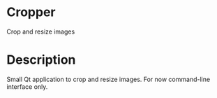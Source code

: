 Cropper
=======

Crop and resize images

Description
===========

Small Qt application to crop and resize images. For now command-line interface only.

